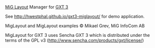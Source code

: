 [MiG Layout](http://www.miglayout.com/) Manager for [GXT 3](http://www.sencha.com/products/gxt)

See http://hwestphal.github.io/gxt3-miglayout/ for demo application.

MigLayout and MigLayout examples © Mikael Grev, MiG InfoCom AB

MigLayout for GXT 3 uses Sencha GXT 3 which is distributed under the terms of the GPL v3 (http://www.sencha.com/products/gxt/license/)